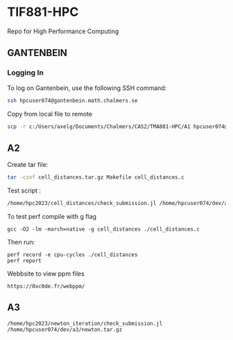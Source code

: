# TIF881-HPC
Repo for High Performance Computing

## GANTENBEIN

### Logging In
To log on Gantenbein, use the following SSH command:

```bash
ssh hpcuser074@gantenbein.math.chalmers.se
```
Copy from local file to remote
```bash
scp -r c:/Users/axelg/Documents/Chalmers/CAS2/TMA881-HPC/A1 hpcuser074@gantenbein.math.chalmers.se:./dev
```

## A2
Create tar file:
```bash
tar -czvf cell_distances.tar.gz Makefile cell_distances.c
```
Test script :
```bash
/home/hpc2023/cell_distances/check_submission.jl /home/hpcuser074/dev/a2/cell_distances.tar.gz
```

To test perf compile with g flag
```
gcc -O2 -lm -march=native -g cell_distances ./cell_distances.c
```

Then run:
```
perf record -e cpu-cycles ./cell_distances
perf report
```


Webbsite to view ppm files
``` 
https://0xc0de.fr/webppm/
```


## A3
```
/home/hpc2023/newton_iteration/check_submission.jl /home/hpcuser074/dev/a3/newton.tar.gz
```
